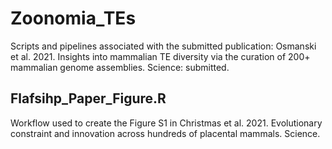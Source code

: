 # Zoonomia_TEs
Scripts and pipelines associated with the submitted publication: Osmanski et al. 2021. Insights into mammalian TE diversity via the curation of 200+ mammalian genome assemblies. Science: submitted. 


## Flafsihp_Paper_Figure.R
Workflow used to create the Figure S1 in Christmas et al. 2021. Evolutionary constraint and innovation across hundreds of placental mammals. Science. 
